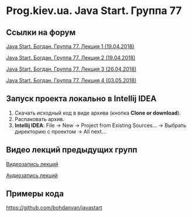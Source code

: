 Prog.kiev.ua. Java Start. Группа 77
===

## Cсылки на форум

[Java Start. Богдан. Группа 77. Лекция 1 (19.04.2018)](https://prog.kiev.ua/forum/index.php/topic,3584.0.html)

[Java Start. Богдан. Группа 77. Лекция 2 (19.04.2018)](https://prog.kiev.ua/forum/index.php/topic,3594.0.html)

[Java Start. Богдан. Группа 77. Лекция 3 (26.04.2018)](https://prog.kiev.ua/forum/index.php/topic,3599.0.html)

[Java Start. Богдан. Группа 77. Лекция 4 (03.05.2018)](https://prog.kiev.ua/forum/index.php/topic,3605.0.html)

## Запуск проекта локально в Intellij IDEA

1. Скачать исходный код в виде архива (кнопка **Clone or download**).
2. Распаковать архив.
3. **Intellij IDEA**: File -> New -> Project from Existing Sources... -> Выбрать директорию с проектом -> All next...

## Видео лекций предыдущих групп

[Видеозапись лекций](https://mega.nz/#F!SRclnQQT)

[Аудиозапиcь лекций](https://mega.nz/#F!GY8UjTBS)

## Примеры кода

https://github.com/bohdanvan/javastart
